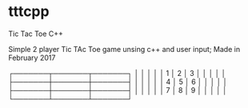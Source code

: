 # tttcpp
Tic Tac Toe C++

Simple 2 player Tic TAc Toe game unsing c++ and user input;
Made in February 2017

┌───────┬───────┬───────┐
│       │       │       │
│   1   │   2   │   3   │
│       │       │       │
├───────┼───────┼───────┤
│       │       │       │
│   4   │   5   │   6   │
│       │       │       │
├───────┼───────┼───────┤
│       │       │       │
│   7   │   8   │   9   │
│       │       │       │
└───────┴───────┴───────┘

